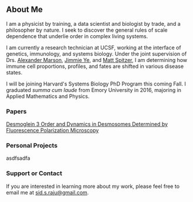 ## About Me

I am a physicist by training, a data scientist and biologist by trade, and a philosopher by nature. I seek to discover the general rules of scale dependence that underlie order in complex living systems.

I am currently a research technician at UCSF, working at the interface of genetics, immunology, and systems biology. Under the joint supervision of Drs. [Alexander Marson](https://marsonlab.ucsf.edu/), [Jimmie Ye](https://bms.ucsf.edu/people/jimmie-ye-phd), and [Matt Spitzer](https://spitzerlab.ucsf.edu/home), I am determining how immune cell proportions, profiles, and fates are shifted in various disease states. 

I will be joining Harvard's Systems Biology PhD Program this coming Fall. I graduated *summa cum laude* from Emory University in 2016, majoring in Applied Mathematics and Physics. 

### Papers
[Desmoglein 3 Order and Dynamics in Desmosomes Determined by Fluorescence Polarization Microscopy](https://www.ncbi.nlm.nih.gov/pubmed/29212005)

### Personal Projects
asdfsadfa

### Support or Contact

If you are interested in learning more about my work, please feel free to email me at sid.s.raju@gmail.com. 
